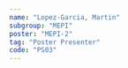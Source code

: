 ```yaml
---
name: "Lopez-Garcia, Martin"
subgroup: "MEPI"
poster: "MEPI-2"
tag: "Poster Presenter"
code: "PS03"
---
```

